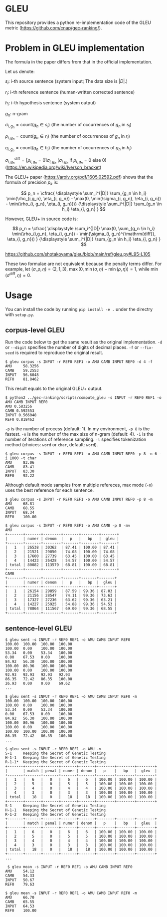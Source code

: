 # GLEU

This repository provides a python re-implementation code of the GLEU metric (https://github.com/cnap/gec-ranking/).

# Problem in GLEU implementation

The formula in the paper differs from that in the official implementation. 

Let us denote:

$s_i$: i-th source sentence (system input; The data size is $|D|$.)

$r_i$: i-th reference sentence (human-written corrected sentence)

$h_i$: i-th hypothesis sentence (system output)

$g_n$: n-gram

$\sigma_{i,g_n}=\mathrm{count}(g_n \in s_i)$ (the number of occurrences of $g_n$ in $s_i$)

$\rho_{i,g_n}=\mathrm{count}(g_n \in r_i)$ (the number of occurrences of $g_n$ in $r_i$)

$\eta_{i,g_n}=\mathrm{count}(g_n \in h_i)$ (the number of occurrences of $g_n$ in $h_i$)

$\sigma_{i,g_n}^{\mathrm{diff}}=[\rho_{i,g_n}=0]\sigma_{i,g_n}$ ($\sigma_{i,g_n}$ if $\rho_{i,g_n}=0$ else $0$) (https://en.wikipedia.org/wiki/Iverson_bracket)

The GLEU+ paper (https://arxiv.org/pdf/1605.02592.pdf) shows that the formula of precision $p_k$ is: 

$$ p_n = \cfrac{ \displaystyle \sum_i^{|D|} \sum_{g_n \in h_i} \min(\rho_{i,g_n}, \eta_{i, g_n}) - \max(0, \min(\sigma_{i, g_n}, \eta_{i, g_n}) - \min(\rho_{i, g_n}, \eta_{i, g_n}))} {\displaystyle \sum_i^{|D|} \sum_{g_n \in h_i} \eta_{i, g_n} } $$

However, GLEU+ in source code is:

$$ p_n = \cfrac{ \displaystyle \sum_i^{|D|} \max(0,  \sum_{g_n \in h_i} \min(\rho_{i,g_n}, \eta_{i, g_n}) - \min(\sigma_{i, g_n}^{\mathrm{diff}}, \eta_{i, g_n})) } {\displaystyle \sum_i^{|D|} \sum_{g_n \in h_i} \eta_{i, g_n} } $$


https://github.com/shotakoyama/gleu/blob/main/ref/gleu.py#L95-L105

These two formulae are not equivalent because the penalty terms differ. For example, let $(\sigma, \rho, \eta) = (2, 1, 3)$, $\max(0, \min(\sigma, \eta) - \min(\rho, \eta)) = 1$, while $\min(\sigma^{\mathrm{diff}}, \eta) = 0$.

# Usage

You can install the code by running `pip install -e .` under the directry with `setup.py`.

## corpus-level GLEU

Run the code below to get the same result as the original implementation. `-d` or `--digit` specifies the number of digits of decimal places. `-f` or `--fix-seed` is required to reproduce the original result.

```
$ gleu corpus -s INPUT -r REF0 REF1 -o AMU CAMB INPUT REF0 -d 4 -f
AMU     58.3256
CAMB    59.2553
INPUT   56.6048
REF0    81.8462
```

This result equals to the original GLEU+ output.

```
$ python2 ../gec-ranking/scripts/compute_gleu -s INPUT -r REF0 REF1 -o AMU CAMB INPUT REF0
AMU 0.583256
CAMB 0.592553
INPUT 0.566048
REF0 0.818462
```

`-p` is the number of process (default: 1). In my environment, `-p 8` is the fastest. `-n` is the number of the max size of n-gram (default: 4). `-i` is the number of iterations of reference sampling. `-t` specifies tokenization method (choices: `word` or `char`, default: `word`).

```
$ gleu corpus -s INPUT -r REF0 REF1 -o AMU CAMB INPUT REF0 -p 8 -n 6 -i 1000 -t char
AMU     83.06
CAMB    83.41
INPUT   83.30
REF0    92.22
```

Although default mode samples from multiple refereces, max mode (`-m`) uses the best reference for each sentence.

```
$ gleu corpus -s INPUT -r REF0 REF1 -o AMU CAMB INPUT REF0 -p 8 -m
AMU     68.81
CAMB    68.55
INPUT   68.34
REF0    100.00

$ gleu corpus -s INPUT -r REF0 REF1 -o AMU CAMB -p 8 -mv
AMU
+-------+-------+--------+-------+--------+-------+
|       | numer | denom  |   p   |   bp   |  gleu |
+-------+-------+--------+-------+--------+-------+
|   1   | 26538 | 30362  | 87.41 | 100.00 | 87.41 |
|   2   | 21521 | 29050  | 74.08 | 100.00 | 74.08 |
|   3   | 17600 | 27739  | 63.45 | 100.00 | 63.45 |
|   4   | 14423 | 26428  | 54.57 | 100.00 | 54.57 |
| total | 80082 | 113579 | 68.81 | 100.00 | 68.81 |
+-------+-------+--------+-------+--------+-------+
CAMB
+-------+-------+--------+-------+-------+-------+
|       | numer | denom  |   p   |   bp  |  gleu |
+-------+-------+--------+-------+-------+-------+
|   1   | 26154 | 29859  | 87.59 | 99.36 | 87.03 |
|   2   | 21156 | 28547  | 74.11 | 99.36 | 73.63 |
|   3   | 17327 | 27236  | 63.62 | 99.36 | 63.21 |
|   4   | 14227 | 25925  | 54.88 | 99.36 | 54.53 |
| total | 78864 | 111567 | 69.00 | 99.36 | 68.55 |
+-------+-------+--------+-------+-------+-------+
```

## sentence-level GLEU

```
$ gleu sent -s INPUT -r REF0 REF1 -o AMU CAMB INPUT REF0
100.00  100.00  100.00  100.00
100.00  0.00    100.00  100.00
53.34   0.00    53.34   100.00
0.00    67.53   0.00    100.00
84.92   56.30   100.00  100.00
100.00  80.96   100.00  100.00
100.00  0.00    100.00  100.00
92.93   92.93   92.93   92.93
86.35   72.42   86.35   100.00
26.93   0.00    0.00    69.62
...
```

```
$ gleu sent -s INPUT -r REF0 REF1 -o AMU CAMB INPUT REF0 -m
100.00  100.00  100.00  100.00
100.00  0.00    100.00  100.00
53.34   0.00    53.34   100.00
0.00    67.53   0.00    100.00
84.92   56.30   100.00  100.00
100.00  80.96   100.00  100.00
100.00  0.00    100.00  100.00
100.00  100.00  100.00  100.00
86.35   72.42   86.35   100.00
...
```

```
$ gleu sent -s INPUT -r REF0 REF1 -o AMU -v
S-1     Keeping the Secret of Genetic Testing
H-1-1   Keeping the Secret of Genetic Testing
R-1-1*  Keeping the Secret of Genetic Testing
+-------+-------+-------+-------+-------+--------+--------+--------+
|       | match | penal | numer | denom |   p    |   bp   |  gleu  |
+-------+-------+-------+-------+-------+--------+--------+--------+
|   1   |   6   |   0   |   6   |   6   | 100.00 | 100.00 | 100.00 |
|   2   |   5   |   0   |   5   |   5   | 100.00 | 100.00 | 100.00 |
|   3   |   4   |   0   |   4   |   4   | 100.00 | 100.00 | 100.00 |
|   4   |   3   |   0   |   3   |   3   | 100.00 | 100.00 | 100.00 |
| total |   18  |   0   |   18  |   18  | 100.00 | 100.00 | 100.00 |
+-------+-------+-------+-------+-------+--------+--------+--------+
S-1     Keeping the Secret of Genetic Testing
H-1-1   Keeping the Secret of Genetic Testing
R-1-2   Keeping the Secret of Genetic Testing
+-------+-------+-------+-------+-------+--------+--------+--------+
|       | match | penal | numer | denom |   p    |   bp   |  gleu  |
+-------+-------+-------+-------+-------+--------+--------+--------+
|   1   |   6   |   0   |   6   |   6   | 100.00 | 100.00 | 100.00 |
|   2   |   5   |   0   |   5   |   5   | 100.00 | 100.00 | 100.00 |
|   3   |   4   |   0   |   4   |   4   | 100.00 | 100.00 | 100.00 |
|   4   |   3   |   0   |   3   |   3   | 100.00 | 100.00 | 100.00 |
| total |   18  |   0   |   18  |   18  | 100.00 | 100.00 | 100.00 |
+-------+-------+-------+-------+-------+--------+--------+--------+
...
```

```
 $ gleu mean -s INPUT -r REF0 REF1 -o AMU CAMB INPUT REF0
AMU     54.12
CAMB    54.33
INPUT   50.67
REF0    79.63

$ gleu mean -s INPUT -r REF0 REF1 -o AMU CAMB INPUT REF0 -m
AMU     66.70
CAMB    65.55
INPUT   64.53
REF0    100.00
```

